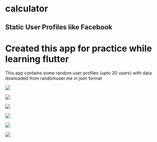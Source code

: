# calculator

##        Static User Profiles like Facebook

#  Created this app  for practice while learning flutter
  
This app contains some random user profiles (upto 30 users)
with data dowloaded from randomuser.me in json format

![](assets/screenshot1.png)

![](assets/screenshot2.png)

![](assets/screenshot3.png)

![](assets/screenshot4.png)

![](assets/screenshot5.png)

![](assets/screenshot6.png)

